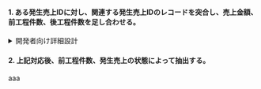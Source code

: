 #### 1. ある発生売上IDに対し、関連する発生売上IDのレコードを突合し、売上金額、前工程件数、後工程件数を足し合わせる。

<details>
  <summary>開発者向け詳細設計</summary>

```mermaid
erDiagram
  final {
    STRING account_id  "取引先ID"
    STRING contract_application_history_id  "契約申込履歴ID"
    STRING contract_application_product_history_id  "契約申込商品履歴ID"
    STRING hassei_sales_id  "発生売上ID"
    STRING related_hassei_sales_id  "関連する発生売上ID。親が存在しない場合はNULLとなる。"
    DATETIME action_tm  "発生日時"
    INTEGER offsetting_sales_price  "発生売上の合計"
    INTEGER offsetting_mae_kensu_count  "前工程件数の合計"
    INTEGER offsetting_ato_kensu_count  "後工程件数の合計"
    TIMESTAMP da_sys__created_at  "エクスポート時のタイムスタンプ"
    STRING da_sys__created_by  "エクスポート実行者"
  }
```

```
⚠️注意
今回は発生日を更新する対応は要件外だったので対応していない。
一般的な相殺処理では、処理を適用した日時で発生日を更新することが多い。
発生日が変化してしまう影響は未知なので、今後の検討材料になる可能性はある点は留意する必要がある。
```

:::note warn
警告
○○に注意してください。
:::

> [!WARNING]
> Critical content demanding immediate user attention due to potential risks.

| 発生売上ID | 関連発生売上ID | 発生日 | 前工程件数 | 発生売上 |
| :--- | :--- | :--- | ---: | ---: |
| $`\textcolor{red}{\text{a1610000009XdYHAA0}}`$ | | 2014-03-20 | 1 | 50000 |
| $`\color{red}{a1610000009XdYHAA0}`$ | | 2014-03-20 | 1 | 50000 |
| a1610000009XobfAAC | <span style="color: red">a1610000009XdYHAA0</span> | 2014-03-27 | -1 | -50000 |


[2. 上記対応後、前工程件数、発生売上の状態によって抽出する。](/til/docs/alert_test.md#2-上記対応後前工程件数発生売上の状態によって抽出する)参照。
</details>



#### 2. 上記対応後、前工程件数、発生売上の状態によって抽出する。

aaa
